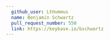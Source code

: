```yaml
---
  github_user: LtHummus
  name: Benjamin Schwartz
  pull_request_number: 550
  link: https://keybase.io/bschwartz
---
```


